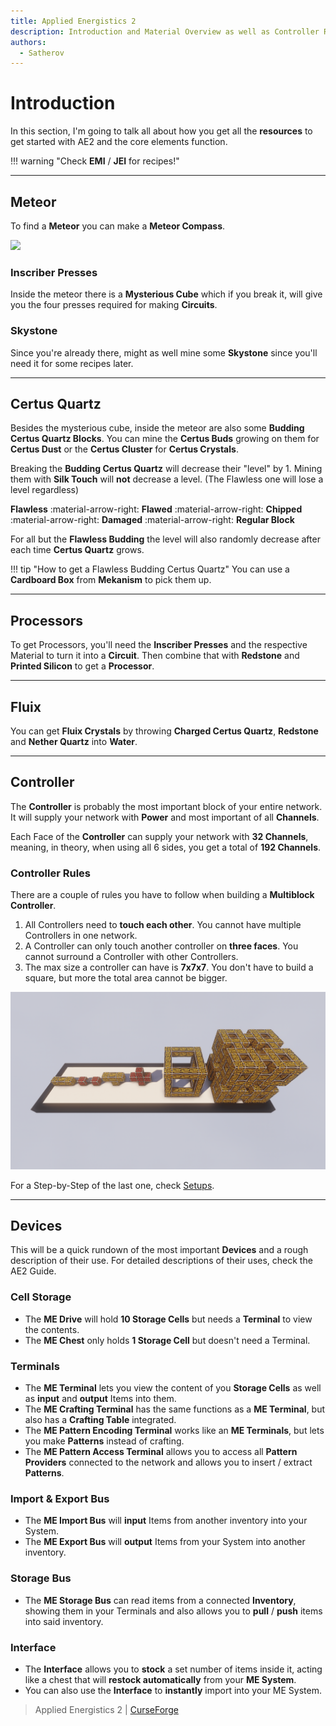 ```yaml
---
title: Applied Energistics 2
description: Introduction and Material Overview as well as Controller Rules and short Explanation of the most important Devices.
authors:
  - Satherov
---
```


# Introduction

In this section, I'm going to talk all about how you get all the **resources** to get started with AE2 and the core elements function.

!!! warning "Check **EMI** / **JEI** for recipes!"

---

## Meteor

To find a **Meteor** you can make a **Meteor Compass**.

![](img/meteor.png)

### Inscriber Presses
Inside the meteor there is a **Mysterious Cube** which if you break it, will give you the four presses required for making **Circuits**.

### Skystone
Since you're already there, might as well mine some **Skystone** since you'll need it for some recipes later.

---

## Certus Quartz

Besides the mysterious cube, inside the meteor are also some **Budding Certus Quartz Blocks**. You can mine the **Certus Buds** growing on them for **Certus Dust** or the **Certus Cluster** for **Certus Crystals**.

Breaking the **Budding Certus Quartz** will decrease their "level" by 1. Mining them with **Silk Touch** will **not** decrease a level. (The Flawless one will lose a level regardless)

**Flawless** :material-arrow-right: **Flawed** :material-arrow-right: **Chipped** :material-arrow-right: **Damaged** :material-arrow-right: **Regular Block** 

For all but the **Flawless Budding** the level will also randomly decrease after each time **Certus Quartz** grows.

!!! tip "How to get a Flawless Budding Certus Quartz"
    You can use a **Cardboard Box** from **Mekanism** to pick them up.

---

## Processors

To get Processors, you'll need the **Inscriber Presses** and the respective Material to turn it into a **Circuit**. Then combine that with **Redstone** and **Printed Silicon** to get a **Processor**.

---

## Fluix

You can get **Fluix Crystals** by throwing **Charged Certus Quartz**, **Redstone** and **Nether Quartz** into **Water**.

---

## Controller

The **Controller** is probably the most important block of your entire network. It will supply your network with **Power** and most important of all **Channels**.

Each Face of the **Controller** can supply your network with **32 Channels**, meaning, in theory, when using all 6 sides, you get a total of **192 Channels**.

### Controller Rules
There are a couple of rules you have to follow when building a **Multiblock Controller**.

1. All Controllers need to **touch each other**. You cannot have multiple Controllers in one network.
2. A Controller can only touch another controller on **three faces**. You cannot surround a Controller with other Controllers.
3. The max size a controller can have is **7x7x7**. You don't have to build a square, but more the total area cannot be bigger.

![](img/controllerShowcase.png)

For a Step-by-Step of the last one, check [Setups](setups/README.md).

---

## Devices

This will be a quick rundown of the most important **Devices** and a rough description of their use. For detailed descriptions of their uses, check the AE2 Guide.

### Cell Storage
- The **ME Drive** will hold **10 Storage Cells** but needs a **Terminal** to view the contents.
- The **ME Chest** only holds **1 Storage Cell** but doesn't need a Terminal.

### Terminals
- The **ME Terminal** lets you view the content of you **Storage Cells** as well as **input** and **output** Items into them.
- The **ME Crafting Terminal** has the same functions as a **ME Terminal**, but also has a **Crafting Table** integrated.
- The **ME Pattern Encoding Terminal** works like an **ME Terminals**, but lets you make **Patterns** instead of crafting.
- The **ME Pattern Access Terminal** allows you to access all **Pattern Providers** connected to the network and allows you to insert / extract **Patterns**.

### Import & Export Bus
- The **ME Import Bus** will **input** Items from another inventory into your System.
- The **ME Export Bus** will **output** Items from your System into another inventory.

### Storage Bus
- The **ME Storage Bus** can read items from a connected **Inventory**, showing them in your Terminals and also allows you to **pull** / **push** items into said inventory.

### Interface
- The **Interface** allows you to **stock** a set number of items inside it, acting like a chest that will **restock automatically** from your **ME System**.
- You can also use the **Interface** to **instantly** import into your ME System.

> Applied Energistics 2 | [CurseForge](https://legacy.curseforge.com/minecraft/mc-mods/applied-energistics-2)
